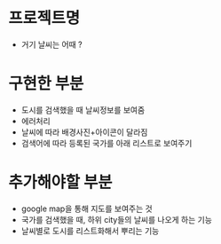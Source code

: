 # 프로젝트명

- 거기 날씨는 어때 ?

# 구현한 부분

- 도시를 검색했을 때 날씨정보를 보여줌
- 에러처리
- 날씨에 따라 배경사진+아이콘이 달라짐
- 검색어에 따라 등록된 국가를 아래 리스트로 보여주기

# 추가해야할 부분

- google map을 통해 지도를 보여주는 것
- 국가를 검색했을 때, 하위 city들의 날씨를 나오게 하는 기능
- 날씨별로 도시를 리스트화해서 뿌리는 기능
